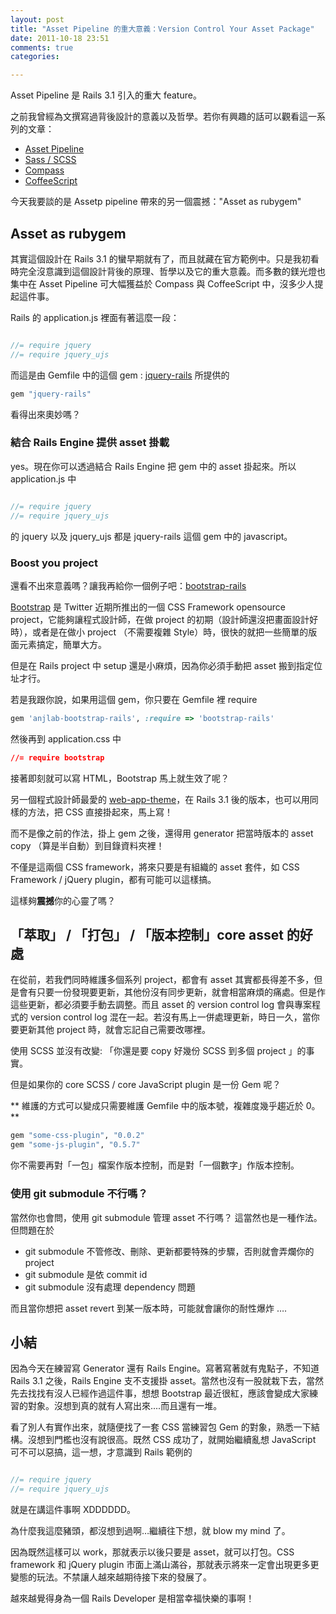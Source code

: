 ```yaml
---
layout: post
title: "Asset Pipeline 的重大意義：Version Control Your Asset Package"
date: 2011-10-18 23:51
comments: true
categories: 

---
```


Asset Pipeline 是 Rails 3.1 引入的重大 feature。

之前我曾經為文撰寫過背後設計的意義以及哲學。若你有興趣的話可以觀看這一系列的文章：

* [Asset Pipeline](http://upgrade2rails31.com/asset-pipeline)
* [Sass / SCSS](http://upgrade2rails31.com/sass-scss)
* [Compass](http://upgrade2rails31.com/compass)
* [CoffeeScript](http://upgrade2rails31.com/coffee-script)


今天我要談的是 Assetp pipeline 帶來的另一個震撼："Asset as rubygem"

## Asset as rubygem

其實這個設計在 Rails 3.1 的蠻早期就有了，而且就藏在官方範例中。只是我初看時完全沒意識到這個設計背後的原理、哲學以及它的重大意義。而多數的鎂光燈也集中在 Asset Pipeline 可大幅獲益於 Compass 與 CoffeeScript 中，沒多少人提起這件事。

Rails 的 application.js 裡面有著這麼一段：

``` javascript application.js

//= require jquery
//= require jquery_ujs

```

而這是由 Gemfile 中的這個 gem : [jquery-rails](/todo) 所提供的

``` ruby Gemfile
gem "jquery-rails"
```

看得出來奧妙嗎？

### 結合 Rails Engine 提供 asset 掛載

yes。現在你可以透過結合 Rails Engine 把 gem 中的 asset 掛起來。所以 application.js 中

``` javascript application.js

//= require jquery
//= require jquery_ujs

```

的 jquery 以及 jquery_ujs 都是 jquery-rails 這個 gem 中的 javascript。

### Boost you project

還看不出來意義嗎？讓我再給你一個例子吧：[bootstrap-rails](https://github.com/anjlab/bootstrap-rails)

[Bootstrap](http://twitter.github.com/bootstrap/) 是 Twitter 近期所推出的一個 CSS Framework opensource project，它能夠讓程式設計師，在做 project 的初期（設計師還沒把畫面設計好時），或者是在做小 project （不需要複雜 Style）時，很快的就把一些簡單的版面元素搞定，簡單大方。

但是在 Rails project 中 setup 還是小麻煩，因為你必須手動把 asset 搬到指定位址才行。

若是我跟你說，如果用這個 gem，你只要在 Gemfile 裡 require

``` ruby Gemfile
gem 'anjlab-bootstrap-rails', :require => 'bootstrap-rails'
```
然後再到 application.css 中

```css application.css
//= require bootstrap
```

接著即刻就可以寫 HTML，Bootstrap 馬上就生效了呢？

另一個程式設計師最愛的 [web-app-theme](https://github.com/pilu/web-app-theme)，在 Rails 3.1 後的版本，也可以用同樣的方法，把 CSS 直接掛起來，馬上寫！

而不是像之前的作法，掛上 gem 之後，還得用 generator 把當時版本的 asset copy （算是半自動）到目錄資料夾裡！

不僅是這兩個 CSS framework，將來只要是有組織的 asset 套件，如 CSS Framework / jQuery plugin，都有可能可以這樣搞。

這樣夠**震撼**你的心靈了嗎？

## 「萃取」 / 「打包」 / 「版本控制」core asset 的好處

在從前，若我們同時維護多個系列 project，都會有 asset 其實都長得差不多，但是會有只要一份發現要更新，其他份沒有同步更新，就會相當麻煩的痛處。但是作這些更新，都必須要手動去調整。而且 asset 的 version control log 會與專案程式的 version control log 混在一起。若沒有馬上一併處理更新，時日一久，當你要更新其他 project 時，就會忘記自己需要改哪裡。

使用 SCSS 並沒有改變: 「你還是要 copy 好幾份 SCSS 到多個 project 」的事實。

但是如果你的 core SCSS / core JavaScript plugin 是一份 Gem 呢？

** 維護的方式可以變成只需要維護 Gemfile 中的版本號，複雜度幾乎趨近於 0。**

``` ruby Gemfile
gem "some-css-plugin", "0.0.2"
gem "some-js-plugin", "0.5.7"
```

你不需要再對「一包」檔案作版本控制，而是對「一個數字」作版本控制。

### 使用 git submodule 不行嗎？

當然你也會問，使用 git submodule 管理 asset 不行嗎？ 這當然也是一種作法。但問題在於

* git submodule 不管修改、刪除、更新都要特殊的步驟，否則就會弄爛你的 project
* git submodule 是依 commit id
* git submodule 沒有處理 dependency 問題

而且當你想把 asset revert 到某一版本時，可能就會讓你的耐性爆炸 ….


## 小結

因為今天在練習寫 Generator 還有 Rails Engine。寫著寫著就有鬼點子，不知道 Rails 3.1 之後，Rails Engine 支不支援掛 asset。當然也沒有一股就栽下去，當然先去找找有沒人已經作過這件事，想想 Bootstrap 最近很紅，應該會變成大家練習的對象。沒想到真的就有人寫出來....而且還有一堆。

看了別人有實作出來，就隨便找了一套 CSS 當練習包 Gem 的對象，熟悉一下結構。沒想到門檻也沒有說很高。既然 CSS 成功了，就開始繼續亂想 JavaScript 可不可以惡搞，這一想，才意識到 Rails 範例的

``` javascript application.js

//= require jquery
//= require jquery_ujs

```

就是在講這件事啊 XDDDDDD。

為什麼我這麼豬頭，都沒想到過啊…繼續往下想，就 blow my mind 了。

因為既然這樣可以 work，那就表示以後只要是 asset，就可以打包。CSS framework 和 jQuery plugin 市面上滿山滿谷，那就表示將來一定會出現更多更變態的玩法。不禁讓人越來越期待接下來的發展了。

越來越覺得身為一個 Rails Developer 是相當幸福快樂的事啊！


